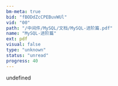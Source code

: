 ```yaml
---
bm-meta: true
bid: "fBODdZcCPEBuvWUl"
vid: "00"
path: "/中间件/MySQL/文档/MySQL-进阶篇.pdf"
name: "MySQL-进阶篇"
ext: pdf
visual: false
type: "unknown"
status: "unread"
progress: 40
---
```

undefined